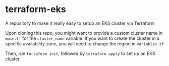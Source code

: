 # terraform-eks
A repository to make it really easy to setup an EKS cluster via Terraform

Upon cloning this repo, you might want to provide a custom cluster name in `main.tf` for the `cluster_name` variable. 
If you want to create the cluster in a specific availability zone, you will need to change the region in `variables.tf`

Then, run `terraform init`, followed by `terraform apply` to set up an EKS cluster.
